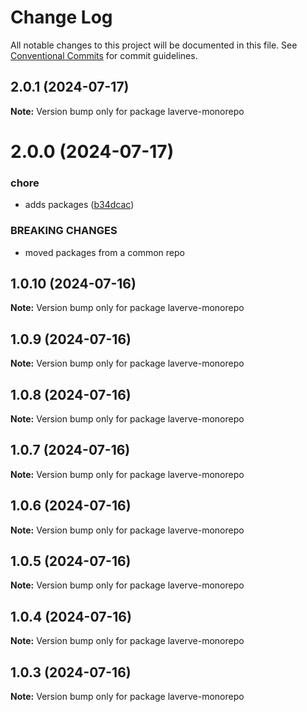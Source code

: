 # Change Log

All notable changes to this project will be documented in this file.
See [Conventional Commits](https://conventionalcommits.org) for commit guidelines.

## 2.0.1 (2024-07-17)

**Note:** Version bump only for package laverve-monorepo

# 2.0.0 (2024-07-17)

### chore

-   adds packages ([b34dcac](https://github.com/laverve/utilities/commit/b34dcacd96239ace9ab9558e3cf0047a0785c628))

### BREAKING CHANGES

-   moved packages from a common repo

## 1.0.10 (2024-07-16)

**Note:** Version bump only for package laverve-monorepo

## 1.0.9 (2024-07-16)

**Note:** Version bump only for package laverve-monorepo

## 1.0.8 (2024-07-16)

**Note:** Version bump only for package laverve-monorepo

## 1.0.7 (2024-07-16)

**Note:** Version bump only for package laverve-monorepo

## 1.0.6 (2024-07-16)

**Note:** Version bump only for package laverve-monorepo

## 1.0.5 (2024-07-16)

**Note:** Version bump only for package laverve-monorepo

## 1.0.4 (2024-07-16)

**Note:** Version bump only for package laverve-monorepo

## 1.0.3 (2024-07-16)

**Note:** Version bump only for package laverve-monorepo
